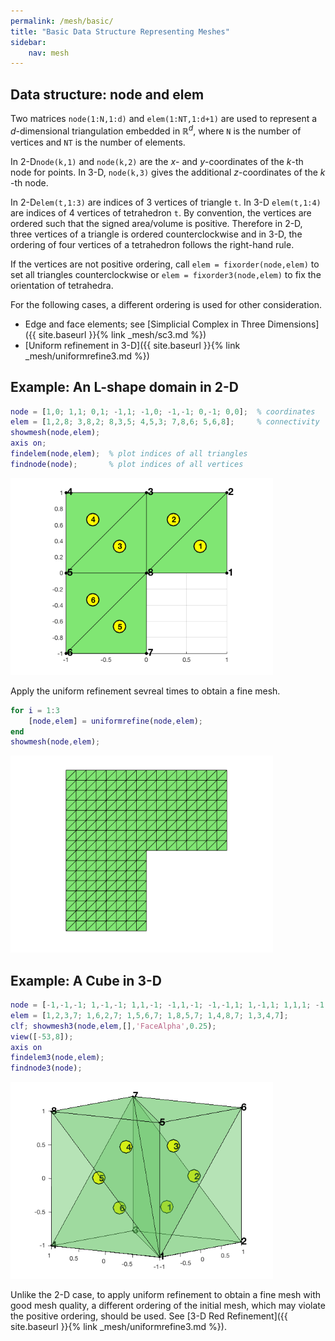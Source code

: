 ```yaml
---
permalink: /mesh/basic/
title: "Basic Data Structure Representing Meshes"
sidebar:
    nav: mesh
---
```



## Data structure: node and elem

Two matrices `node(1:N,1:d)` and `elem(1:NT,1:d+1)` are used to represent a $d$-dimensional triangulation embedded in $\mathbb R^d$, where `N` is the number of vertices and `NT` is the number of elements. 

In 2-D`node(k,1)` and `node(k,2)` are the $x$​- and $y$​-coordinates of the $k$​-th node for points. In 3-D, `node(k,3)` gives the additional $z$​-coordinates of the $k$​-th node. 

In 2-D`elem(t,1:3)` are indices of 3 vertices of triangle `t`. In 3-D `elem(t,1:4)` are indices of 4 vertices of tetrahedron `t`. By convention, the vertices are ordered such that the signed area/volume is positive. Therefore in 2-D, three vertices of a triangle is ordered counterclockwise and in 3-D, the ordering of four vertices of a tetrahedron follows the right-hand rule.

If the vertices are not positive ordering, call `elem = fixorder(node,elem)` to set all triangles counterclockwise or `elem = fixorder3(node,elem)` to fix the orientation of tetrahedra. 

For the following cases, a different ordering is used for other consideration.
- Edge and face elements; see [Simplicial Complex in Three Dimensions]({{ site.baseurl }}{% link _mesh/sc3.md %})
- [Uniform refinement in 3-D]({{ site.baseurl }}{% link _mesh/uniformrefine3.md %}) 



## Example: An L-shape domain in 2-D


```matlab
node = [1,0; 1,1; 0,1; -1,1; -1,0; -1,-1; 0,-1; 0,0];  % coordinates
elem = [1,2,8; 3,8,2; 8,3,5; 4,5,3; 7,8,6; 5,6,8];     % connectivity
showmesh(node,elem); 
axis on;
findelem(node,elem);  % plot indices of all triangles
findnode(node);       % plot indices of all vertices
```


<img src="mesh_figures/meshbasicdoc_2_0.png" alt="meshbasicdoc_2_0" style="zoom:75%;" />    
    


Apply the uniform refinement sevreal times to obtain a fine mesh.


```matlab
for i = 1:3
    [node,elem] = uniformrefine(node,elem);
end
showmesh(node,elem);
```


 <img src="mesh_figures/meshbasicdoc_4_0.png" alt="meshbasicdoc_4_0" style="zoom:75%;" />   
    


## Example: A Cube in 3-D


```matlab
node = [-1,-1,-1; 1,-1,-1; 1,1,-1; -1,1,-1; -1,-1,1; 1,-1,1; 1,1,1; -1,1,1]; 
elem = [1,2,3,7; 1,6,2,7; 1,5,6,7; 1,8,5,7; 1,4,8,7; 1,3,4,7];
clf; showmesh3(node,elem,[],'FaceAlpha',0.25);
view([-53,8]);
axis on
findelem3(node,elem);
findnode3(node);
```


<img src="mesh_figures/meshbasicdoc_6_0.png" alt="meshbasicdoc_6_0" style="zoom:75%;" />    
    


Unlike the 2-D case, to apply uniform refinement to obtain a fine mesh with good mesh quality, a different ordering of the initial mesh, which may violate the positive ordering, should be used. See [3-D Red Refinement]({{ site.baseurl }}{% link _mesh/uniformrefine3.md %}).
